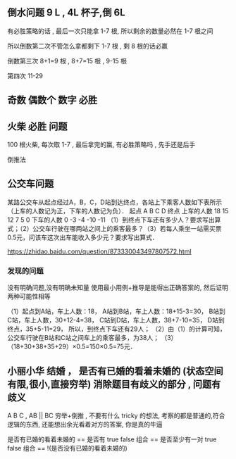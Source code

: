 
## 倒水问题  9 L , 4L 杯子,倒 6L

有必胜策略的话 , 最后一次只能拿 1-7 根, 所以剩余的数量必然在 1-7 根之间

所以倒数第二次不管怎么拿都剩下 1-7 根 , 剩 8 根的话必赢

倒数第三次 8+1=9 根 ,  8+7=15 根 , 9-15 根

第四次 11-29





## 奇数 偶数个 数字 必胜


## 火柴 必胜 问题

100 根火柴, 每次取 1-7 , 最后拿完的赢, 有必胜策略吗 , 先手还是后手

倒推法

## 公交车问题

某路公交车从起点经过A，B，C，D站到达终点，各站上下乘客人数如下表所示（上车的人数记为正，下车的人数记为负）． 起点 A B C D 终点 上车的人数 18 15 12 7 5 0 下车的人数 0 -3 -4 -10 -11 （1）到终点下车还有多少人？要求写出算式；（2）公交车行驶在哪两站之间上的乘客最多？（3）若每人乘坐一站需买票0.5元，问该车这次出车能收入多少元？要求写出算式．

https://zhidao.baidu.com/question/873330043497807572.html

### 发现的问题

没有明确问题,没有明确未知量
使用最小用例+推导是能得出正确答案的, 然后证明两种可能性相等

（1）起点到A站，车上人数：18，
A站到B站，车上人数：18+15-3=30，
B站到C站，车上人数，30+12-4=38，
C站到D站，车上人数，38+7-10=35，
D站到终点，35+5-11=29，
所以，到终点下车还有29人；
（2）由（1）的计算可知，公交车行驶在B站和C站之间车上的乘客最多，为38人；
（3）（18+30+38+35+29）×0.5=150×0.5=75元．


## 小丽小华 结婚 ， 是否有已婚的看着未婚的    (状态空间有限,很小,直接穷举) 消除题目有歧义的部分 , 问题有歧义
A B C , AB || BC   穷举+倒推 , 不要有什么 tricky 的想法, 考察的都是普通的,符合逻辑的东西, 还能想出余光看着对方的答案, 你是真的牛逼

是否有已婚的看着未婚的 == 是否有 true false 组合 == 是否至少有一对 true false 组合 == !(是否没有已婚的看着未婚的)

